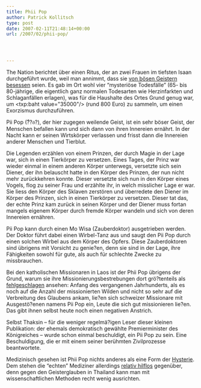 ```yaml
---
title: Phii Pop
author: Patrick Kollitsch
type: post
date: 2007-02-11T21:48:14+00:00
url: /2007/02/phii-pop/




---
```

The Nation berichtet über einen Ritus, der an zwei Frauen im tiefsten Isaan durchgeführt wurde, weil man annimmt, dass sie [von bösen Geistern besessen][1] seien. Es gab im Ort wohl vier &#8220;mysteriöse Todesfälle&#8221; (65- bis 80-jährige, die eigentlich ganz normalen Todesarten wie Herzinfarkten und Schlaganfällen erlagen), was für die Haushalte des Ortes Grund genug war, um <txp:baht value="35000"/> (rund 800 Euro) zu sammeln, um einen Exorzismus durchzuführen.

Pii Pop (<span class="thai">?ี?อ?</span>), der hier zugegen weilende Geist, ist ein sehr böser Geist, der Menschen befallen kann und sich dann von ihren Innereien ernährt. In der Nacht kann er seinen Wirtskörper verlassen und frisst dann die Innereien anderer Menschen und Tierblut.

Die Legenden erzählen von einem Prinzen, der durch Magie in der Lage war, sich in einen Tierkörper zu versetzen. Eines Tages, der Prinz war wieder einmal in einem anderen Körper unterwegs, versetzte sich sein Diener, der ihn belauscht hatte in den Körper des Prinzen, der nun nicht mehr zurückkehren konnte. Dieser versetzte sich nun in den Körper eines Vogels, flog zu seiner Frau und erzählte ihr, in welch misslicher Lage er war. Sie liess den Körper des Sklaven zerstören und überredete den Diener im Körper des Prinzen, sich in einen Tierkörper zu versetzen. Dieser tat das, der echte Prinz kam zurück in seinen Körper und der Diener muss fortan mangels eigenem Körper durch fremde Körper wandeln und sich von deren Innereien ernähren.

Pii Pop kann durch einen Mo Wisa (Zauberdoktor) ausgetrieben werden. Der Doktor führt dabei einen Wirbel-Tanz aus und saugt den Pii Pop durch einen solchen Wirbel aus dem Körper des Opfers. Diese Zauberdoktoren sind übrigens mit Vorsicht zu genie?en, denn sie sind in der Lage, ihre Fähigkeiten sowohl für gute, als auch für schlechte Zwecke zu missbrauchen.

Bei den katholischen Missionaren in Laos ist der Phii Pop übrigens der Grund, warum sie ihre Missionierungsbestrebungen dort grö?tenteils als [fehlgeschlagen][2] ansehen: Anfang des vergangenen Jahrhunderts, als es noch auf die Anzahl der missionierten Wilden und nicht so sehr auf die Verbreitung des Glaubens ankam, lie?en sich schweizer Missionare mit Ausgestö?enen namens Pii Pop ein, Leute die sich gut missionieren lie?en. Das gibt ihnen selbst heute noch einen negativen Anstrich.

Selbst Thaksin &#8211; für die weniger regelmä?igen Leser dieser kleinen Publikation: der ehemals demokratisch gewählte Premierminister des Königreiches &#8211; wurde schon einmal beschuldigt, ein Pii Pop zu sein. Eine Beschuldigung, die er mit einem seiner berühmten Zivilprozesse beantwortete.

Medizinisch gesehen ist Phii Pop nichts anderes als eine Form der [Hysterie][3]. Dem stehen die &#8220;echten&#8221; Mediziner allerdings [relativ hilflos][4] gegenüber, denn gegen den Geisterglauben in Thailand kann man mit wissenschaftlichen Methoden recht wenig ausrichten.

 [1]: http://www.nationmultimedia.com/2007/02/10/national/national_30026479.php
 [2]: http://www.newadvent.org/cathen/07765a.htm
 [3]: http://de.wikipedia.org/wiki/Hysterie
 [4]: http://www.dmh.go.th/Abstract/details.asp?id=372